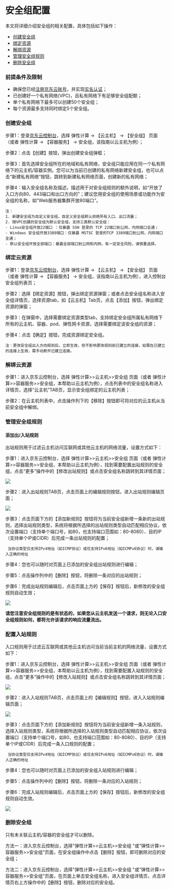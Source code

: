 # 安全组配置

本文将详细介绍安全组的相关配置，具体包括如下操作：

- [创建安全组](security-group-configuration#user-content-1)
- [绑定资源](security-group-configuration#user-content-2)
- [解绑资源](security-group-configuration#user-content-3)
- [管理安全组规则](security-group-configuration#user-content-4)
- [删除安全组](security-group-configuration#user-content-5)

### 前提条件及限制

- 确保您已经[注册京东云账号](https://user.jdcloud.com/register?returnUrl=https%3A%2F%2Fwww.jdcloud.com%2F)，并实现[实名认证](https://docs.jdcloud.com/cn/real-name-verification/introduction)；
- 已创建好一个私有网络(VPC)，且私有网络下有足够安全组配额；
- 单个私有网络下最多可以创建50个安全组；
- 每个资源最多支持同时绑定5个安全组。


### 创建安全组

<div id="user-content-1"> </div>

步骤1：登录[京东云控制台](https://login.jdcloud.com/?returnUrl=https%3A%2F%2Fwww.jdcloud.com%2F)，选择 弹性计算 -> 【云主机】 -> 【安全组】 页面（或者 弹性计算 -> 【容器服务】 -> 安全组，该指南以云主机为例）；

步骤2：点击【创建】按钮，弹出创建安全组弹框；


步骤3：首先选择安全组所在的地域和私有网络，安全组只能应用在同一个私有网络下的云主机/容器实例。您可以为当前已创建的私有网络新建安全组，也可以点击“新建私有网络“按钮，跳转到新建私有网络页面，创建新的私有网络；

步骤4：输入安全组名称及描述，描述用于对安全组规则的额外说明，如“开放了入口方向80、443端口和出口方向的”；建议您用安全组的使用场景或功能作为安全组的名称，如“Web服务器集群开放80端口”。
```
注：
1. 新建安全组为自定义安全组，自定义安全组默认拒绝所有入口、出口流量；
2. 随VPC创建的安全组为默认安全组，支持三类默认安全组：
- Linux安全组开放22端口 ：仅暴露 SSH 登录的 TCP 22端口到公网，内网端口全通；
- Windows 安全组开放3389端口：仅暴露 MSTSC 登录的TCP 3389端口到公网，内网端口全通；
- 默认安全组开放全部端口：暴露全部端口到公网和内网，有一定安全风险，请慎重选择。
```



### 绑定云资源

<div id="user-content-2"> </div>

步骤1：登录[京东云控制台](https://login.jdcloud.com/?returnUrl=https%3A%2F%2Fwww.jdcloud.com%2F)，选择 弹性计算 -> 【云主机】 -> 【安全组】 页面（或者 弹性计算 -> 【容器服务】 -> 安全组，该指南以云主机为例），进入控制台安全组列表页；

步骤2：选择【绑定资源】按钮，弹出绑定资源弹窗；或者点击安全组名称进入安全组详情页，选择资源tab，如【云主机】Tab页，点击【添加】按钮，弹出绑定资源的弹窗；

步骤3：在弹窗中，选择需要绑定资源类型tab，支持绑定安全组所属私有网络下所有的云主机、容器、pod、弹性网卡资源，选择需要绑定该安全组的资源；

步骤4：点击【确定】按钮，完成资源绑定安全组。


```
注：更改安全组出入方向规则后，立即生效，但不影响更改规则前已建立的连接，如需在已建立的连接上生效，需手动断开已建立连接。
```

### 解绑云资源

<div id="user-content-3"> </div>

步骤1：进入京东云控制台，选择 弹性计算>>云主机>>安全组 页面（或者 弹性计算>>容器服务>>安全组，本帮助以云主机为例），点击列表中的安全组名称进入详情页，选择“云主机”TAB页，显示安全组绑定的云主机列表；

步骤2：在云主机列表中，点击操作列下的【移除】按钮即可将对应的云主机从当前安全组中解绑。




### 管理安全组规则
<div id="user-content-4"> </div>

#### 添加出/入站规则
出站规则用于过滤云主机访问互联网或其他云主机的网络流量，设置方式如下：

步骤1：进入京东云控制台，选择 弹性计算>>云主机>>安全组 页面（或者 弹性计算>>容器服务>>安全组，本帮助以云主机为例），找到需要配置出站规则的安全组，点击“更多”操作中的【修改出站规则】或点击安全组名称跳转到其详情页面；

![](/image/Networking/Virtual-Private-Cloud/Operation-Guide/Security-Group-Configuration/Step6.png)



步骤2：进入出站规则TAB页，点击页面上的编辑规则按钮，进入出站规则编辑页面；

![](/image/Networking/Virtual-Private-Cloud/Operation-Guide/Security-Group-Configuration/Step7.png)



步骤3：点击页面下方的【添加新规则】按钮将为当前安全组新增一条新的出站规则，选择出站规则类型，系统将根据所选择的出站规则类型自动匹配相应协议，依次设置端口（支持单个端口号，如80，也支持端口范围如：80-8080）、目的IP（支持单个IP或CIDR）后完成一条出站规则的配置；

     当协议类型仅支持IPv4地址（如ICMP协议）或仅支持IPv6地址（如ICMPv6协议）时，请输入正确的地址
     
步骤4：您也可以随时对页面上已添加的安全组出站规则进行编辑；

步骤5：点击操作列中的【删除】按钮，将删除一条对应的出站规则；

步骤6：完成出站规则编辑后，点击页面上方的【保存】按钮后，新修改的安全组规则自动生效；

![](/image/Networking/Virtual-Private-Cloud/Operation-Guide/Security-Group-Configuration/Step8.png)



**请您注意安全组规则的是有状态的，如果您从云主机发送一个请求，则无论入口安全组规则如何，都将允许该请求的响应流量流出。**



### 配置入站规则

入口规则用于过滤云互联网或其他云主机访问当前当前主机的网络流量，设置方式如下：

步骤1：进入京东云控制台，选择 弹性计算>>云主机>>安全组 页面（或者 弹性计算>>容器服务>>安全组，本帮助以云主机为例），找到需要配置入站规则的安全组，点击“更多”操作中的【修改入站规则】或点击安全组名称跳转到其详情页面；

![](/image/Networking/Virtual-Private-Cloud/Operation-Guide/Security-Group-Configuration/Step9.png) 



步骤2：进入入站规则TAB页，点击页面上的【编辑规则】按钮，进入入站规则编辑页面；

![](/image/Networking/Virtual-Private-Cloud/Operation-Guide/Security-Group-Configuration/Step10.png)



步骤3：点击页面下方的【添加新规则】按钮将为当前安全组新增一条入站规则，选择入站规则类型，系统将根据所选择的入站规则类型自动匹配相应协议，依次设置端口（支持单个端口号，如80，也支持端口范围如：80-8080）、目的IP（支持单个IP或CIDR）后完成一条入口规则的配置；

     当协议类型仅支持IPv4地址（如ICMP协议）或仅支持IPv6地址（如ICMPv6协议）时，请输入正确的地址

步骤4：您也可以随时对页面上已添加的安全组入站规则进行编辑；

步骤5：点击操作列中的【删除】按钮，将删除一条对应的入站规则；

步骤6：完成入站规则编辑后，点击页面上方的【保存】按钮后，新修改的安全组规则自动生效。

![](/image/Networking/Virtual-Private-Cloud/Operation-Guide/Security-Group-Configuration/Step11.png)





### 删除安全组

只有未关联云主机/容器的安全组才可以删除。

方法一：进入京东云控制台，选择"弹性计算>>云主机>>安全组 "或“弹性计算>>容器服务>>安全组”页面，在安全组操作中点击【删除】按钮，即可删除对应的安全组；

方法二：进入京东云控制台，选择"弹性计算>>云主机>>安全组 "或“弹性计算>>容器服务>>安全组”页面，在页面上单击安全组名称，进入安全组详情页，点击详情页右上方操作中的【删除】按钮，删除对应的安全组。

 
